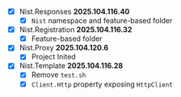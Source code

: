 - [x] Nist.Responses **2025.104.116.40**
    - [x] `Nist` namespace and feature-based folder
- [x] Nist.Registration **2025.104.116.32**
    - [x] Feature-based folder
- [x] Nist.Proxy **2025.104.120.6**
    - [x] Project Inited
- [x] Nist.Template **2025.104.116.28**
    - [x] Remove `test.sh`
    - [x] `Client.Http` property exposing `HttpClient`
